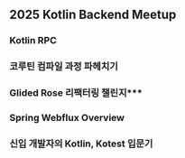## 2025 Kotlin Backend Meetup

### Kotlin RPC

###  코루틴 컴파일 과정 파헤치기

### Glided Rose 리팩터링 챌린지***

### Spring Webflux Overview

### 신입 개발자의 Kotlin, Kotest 입문기
